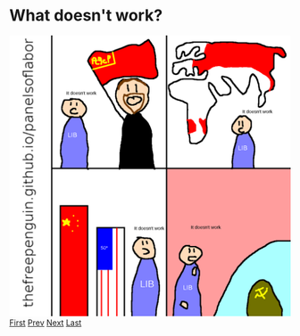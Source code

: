# What doesn't work?
![](images/34.png)
[First](1.md) [Prev](32.md) [Next](last.md) [Last](last.md)

